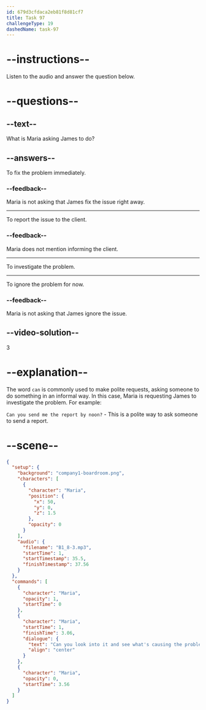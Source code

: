 ```yaml
---
id: 679d3cfdaca2eb81f8d81cf7
title: Task 97
challengeType: 19
dashedName: task-97
---
```


<!-- (Audio) Maria: Can you look into it and see what's causing the problem? -->

# --instructions--

Listen to the audio and answer the question below.

# --questions--

## --text--

What is Maria asking James to do?

## --answers--

To fix the problem immediately.

### --feedback--

Maria is not asking that James fix the issue right away.

---

To report the issue to the client.

### --feedback--

Maria does not mention informing the client.

---

To investigate the problem.

---

To ignore the problem for now.

### --feedback--

Maria is not asking that James ignore the issue.

## --video-solution--

3

# --explanation--

The word `can` is commonly used to make polite requests, asking someone to do something in an informal way. In this case, Maria is requesting James to investigate the problem. For example:

`Can you send me the report by noon?` - This is a polite way to ask someone to send a report.

# --scene--

```json
{
  "setup": {
    "background": "company1-boardroom.png",
    "characters": [
      {
        "character": "Maria",
        "position": {
          "x": 50,
          "y": 0,
          "z": 1.5
        },
        "opacity": 0
      }
    ],
    "audio": {
      "filename": "B1_8-3.mp3",
      "startTime": 1,
      "startTimestamp": 35.5,
      "finishTimestamp": 37.56
    }
  },
  "commands": [
    {
      "character": "Maria",
      "opacity": 1,
      "startTime": 0
    },
    {
      "character": "Maria",
      "startTime": 1,
      "finishTime": 3.06,
      "dialogue": {
        "text": "Can you look into it and see what's causing the problem?",
        "align": "center"
      }
    },
    {
      "character": "Maria",
      "opacity": 0,
      "startTime": 3.56
    }
  ]
}
```
